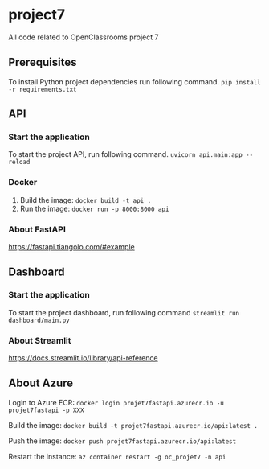 # project7
All code related to OpenClassrooms project 7

## Prerequisites
To install Python project dependencies run following command.
`pip install -r requirements.txt` 

## API

### Start the application

To start the project API, run following command.
`uvicorn api.main:app --reload`

### Docker

1. Build the image: `docker build -t api .`
2. Run the image: `docker run -p 8000:8000 api`

### About FastAPI
https://fastapi.tiangolo.com/#example

## Dashboard

### Start the application

To start the project dashboard, run following command
`streamlit run dashboard/main.py`

### About Streamlit
https://docs.streamlit.io/library/api-reference


## About Azure

Login to Azure ECR: `docker login projet7fastapi.azurecr.io -u projet7fastapi -p XXX`

Build the image: `docker build -t projet7fastapi.azurecr.io/api:latest .`

Push the image: `docker push projet7fastapi.azurecr.io/api:latest`

Restart the instance: `az container restart -g oc_projet7 -n api`
